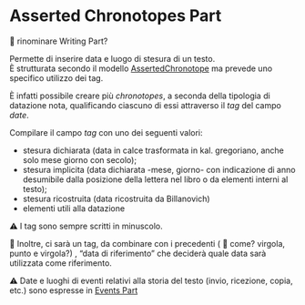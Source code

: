 # Asserted Chronotopes Part
🚧 rinominare Writing Part?

Permette di inserire data e luogo di stesura di un testo.  
È strutturata secondo il modello [AssertedChronotope](Asserted_Chronotope_Brick.md) ma prevede uno specifico utilizzo dei tag.  

È infatti possibile creare più _chronotopes_, a seconda della tipologia di datazione nota, qualificando ciascuno di essi attraverso il _tag_ del campo _date_.

Compilare il campo _tag_ con uno dei seguenti valori:

* stesura dichiarata (data in calce trasformata in kal. gregoriano, anche solo mese giorno con secolo);  
* stesura implicita (data dichiarata -mese, giorno- con indicazione di anno desumibile dalla posizione della lettera nel libro o da elementi interni al testo);  
* stesura ricostruita (data ricostruita da Billanovich)  
* elementi utili alla datazione


⚠️ I tag sono sempre scritti in minuscolo.

🚧 Inoltre, ci sarà un tag, da combinare con i precedenti ( 🚧 come? virgola, punto e virgola?) , “data di riferimento” che deciderà quale data sarà utilizzata come riferimento.

⚠️ Date e luoghi di eventi relativi alla storia del testo (invio, ricezione, copia, etc.) sono espresse in [Events Part](Events_Part.md)



